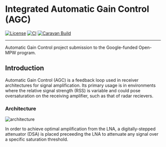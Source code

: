 # Integrated Automatic Gain Control (AGC)

[![License](https://img.shields.io/badge/License-Apache%202.0-blue.svg)](https://opensource.org/licenses/Apache-2.0) [![CI](https://github.com/ryanrocket/caravel_automatic_gain_control/actions/workflows/user_project_ci.yml/badge.svg)](https://github.com/ryanrocket/caravel_automatic_gain_control/actions/workflows/user_project_ci.yml) [![Caravan Build](https://github.com/ryanrocket/caravel_automatic_gain_control/actions/workflows/caravan_build.yml/badge.svg)](https://github.com/ryanrocket/caravel_automatic_gain_control/actions/workflows/caravan_build.yml)

---

Automatic Gain Control project submission to the Google-funded Open-MPW program.

## Introduction

Automatic Gain Control (AGC) is a feedback loop used in receiver architectures for signal amplification. Its primary usage is in environments where the relative signal strength (RSS) is variable and could pose oversaturation on the receiving amplifier, such as that of radar recievers.

### Architecture

![architecture](doc/img/block_diagram.png)

In order to achieve optimal amplification from the LNA, a digitally-stepped attenuator (DSA) is placed preceeding the LNA to attenuate any signal over a specific saturation threshold. 
